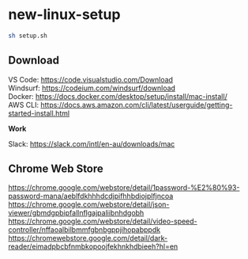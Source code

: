 # new-linux-setup
```bash
sh setup.sh
```

## Download
VS Code: https://code.visualstudio.com/Download  
Windsurf: https://codeium.com/windsurf/download  
Docker: https://docs.docker.com/desktop/setup/install/mac-install/  
AWS CLI: https://docs.aws.amazon.com/cli/latest/userguide/getting-started-install.html  

**Work**

Slack: https://slack.com/intl/en-au/downloads/mac

## Chrome Web Store
https://chrome.google.com/webstore/detail/1password-%E2%80%93-password-mana/aeblfdkhhhdcdjpifhhbdiojplfjncoa
https://chrome.google.com/webstore/detail/json-viewer/gbmdgpbipfallnflgajpaliibnhdgobh
https://chrome.google.com/webstore/detail/video-speed-controller/nffaoalbilbmmfgbnbgppjihopabppdk
https://chromewebstore.google.com/detail/dark-reader/eimadpbcbfnmbkopoojfekhnkhdbieeh?hl=en
